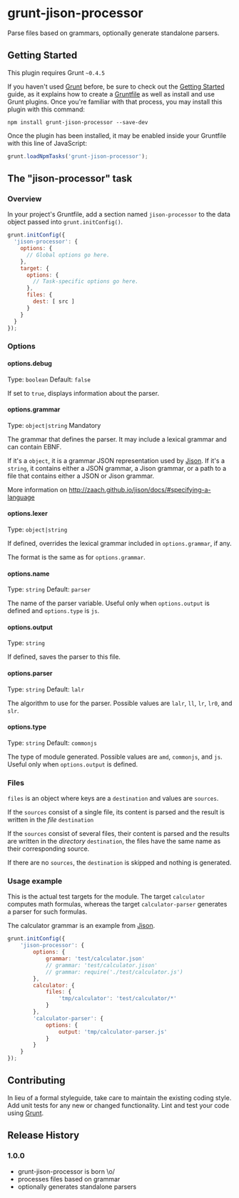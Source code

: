 # grunt-jison-processor

Parse files based on grammars, optionally generate standalone parsers.  

## Getting Started

This plugin requires Grunt `~0.4.5`

If you haven't used [Grunt](http://gruntjs.com/) before, be sure to check out the [Getting Started](http://gruntjs.com/getting-started) guide, as it explains how to create a [Gruntfile](http://gruntjs.com/sample-gruntfile) as well as install and use Grunt plugins. Once you're familiar with that process, you may install this plugin with this command:

```shell
npm install grunt-jison-processor --save-dev
```

Once the plugin has been installed, it may be enabled inside your Gruntfile with this line of JavaScript:

```js
grunt.loadNpmTasks('grunt-jison-processor');
```

## The "jison-processor" task

### Overview

In your project's Gruntfile, add a section named `jison-processor` to the data object passed into `grunt.initConfig()`.

```js
grunt.initConfig({
  'jison-processor': {
    options: {
      // Global options go here.
    },
    target: {
      options: {
        // Task-specific options go here.
      },
      files: {
        dest: [ src ]
      }
    }
  }
});
```

### Options

#### options.debug
Type: `boolean`
Default: `false`

If set to `true`, displays information about the parser.

#### options.grammar
Type: `object|string`
Mandatory

The grammar that defines the parser. It may include a lexical grammar and can contain EBNF.

If it's a `object`, it is a grammar JSON representation used by [Jison](http://zaach.github.io/jison/). If it's a `string`, it contains either a JSON grammar, a Jison grammar, or a path to a file that contains either a JSON or Jison grammar.

More information on <http://zaach.github.io/jison/docs/#specifying-a-language>

#### options.lexer
Type: `object|string`

If defined, overrides the lexical grammar included in `options.grammar`, if any.

The format is the same as for `options.grammar`.

#### options.name
Type: `string`
Default: `parser`

The name of the parser variable. Useful only when `options.output` is defined and `options.type` is `js`.

#### options.output
Type: `string`

If defined, saves the parser to this file.

#### options.parser
Type: `string`
Default: `lalr`

The algorithm to use for the parser. Possible values are `lalr`, `ll`, `lr`, `lr0`, and `slr`.

#### options.type
Type: `string`
Default: `commonjs`

The type of module generated. Possible values are `amd`, `commonjs`, and `js`. Useful only when `options.output` is defined.

### Files

`files` is an object where keys are a `destination` and values are `sources`.

If the `sources` consist of a single file, its content is parsed and the result is written in the _file_ `destination`

If the `sources` consist of several files, their content is parsed and the results are written in the _directory_ `destination`, the files have the same name as their corresponding source.

If there are no `sources`, the `destination` is skipped and nothing is generated.

### Usage example

This is the actual test targets for the module. The target `calculator` computes math formulas, whereas the target `calculator-parser` generates a parser for such formulas.

The calculator grammar is an example from [Jison](https://github.com/zaach/jison). 

```js
grunt.initConfig({
	'jison-processor': {
		options: {
			grammar: 'test/calculator.json'
			// grammar: 'test/calculator.jison'
			// grammar: require('./test/calculator.js')
		},
		calculator: {
			files: {
				'tmp/calculator': 'test/calculator/*'
			}
		},
		'calculator-parser': {
			options: {
				output: 'tmp/calculator-parser.js'
			}
		}
	}
});
```

## Contributing

In lieu of a formal styleguide, take care to maintain the existing coding style. Add unit tests for any new or changed functionality. Lint and test your code using [Grunt](http://gruntjs.com/).

## Release History

### 1.0.0

* grunt-jison-processor is born \o/
* processes files based on grammar
* optionally generates standalone parsers
